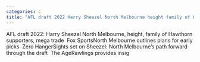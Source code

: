 ```yaml
---
categories: c
title: "AFL draft 2022 Harry Sheezel North Melbourne height family of Hawthorn supporters mega trade  Fox Sports"
---
```

AFL draft 2022: Harry Sheezel North Melbourne, height, family of Hawthorn supporters, mega trade&nbsp;&nbsp;Fox SportsNorth Melbourne outlines plans for early picks&nbsp;&nbsp;Zero HangerSights set on Sheezel: North Melbourne’s path forward through the draft&nbsp;&nbsp;The AgeRawlings provides insig